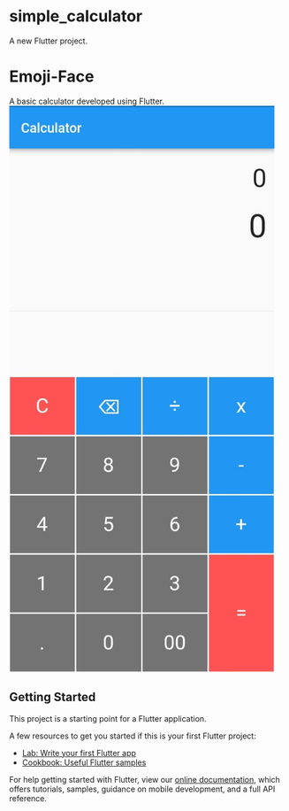 # simple_calculator

A new Flutter project.

# Emoji-Face
A basic calculator developed using Flutter.
![Calculator](https://github.com/TaneemKazi/simple_calculator/blob/main/Screenshots/-2147483648_-210981.jpg)


## Getting Started

This project is a starting point for a Flutter application.

A few resources to get you started if this is your first Flutter project:

- [Lab: Write your first Flutter app](https://flutter.dev/docs/get-started/codelab)
- [Cookbook: Useful Flutter samples](https://flutter.dev/docs/cookbook)

For help getting started with Flutter, view our
[online documentation](https://flutter.dev/docs), which offers tutorials,
samples, guidance on mobile development, and a full API reference.

